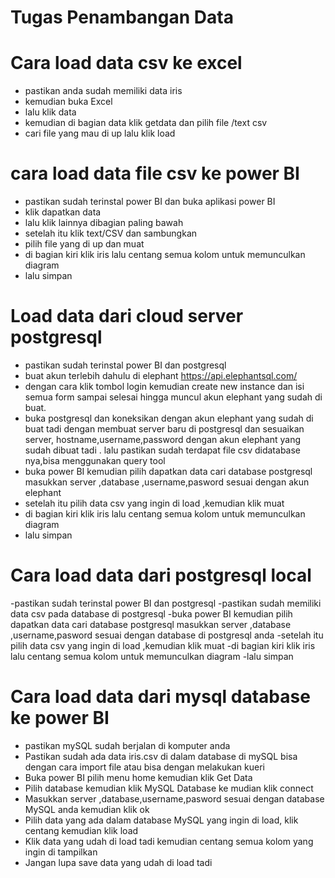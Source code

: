 # Tugas Penambangan Data
# Cara load data csv ke excel
- pastikan anda sudah memiliki data iris
- kemudian buka Excel 
- lalu klik data 
- kemudian di bagian data klik getdata  dan pilih file /text csv
- cari file yang mau di up lalu klik load

# cara load data file csv ke power BI
- pastikan sudah terinstal power BI dan buka aplikasi power BI
- klik dapatkan data
- lalu klik lainnya dibagian paling bawah
- setelah itu klik text/CSV  dan sambungkan
- pilih file yang di up dan muat
- di bagian kiri klik iris lalu centang semua kolom untuk memunculkan diagram
- lalu simpan 

# Load data dari cloud server postgresql
- pastikan sudah terinstal power BI  dan postgresql
- buat akun terlebih dahulu di elephant https://api.elephantsql.com/
- dengan cara klik tombol login kemudian  create new instance dan isi semua  form sampai selesai hingga  muncul akun elephant yang sudah di buat.
- buka postgresql dan koneksikan dengan akun elephant yang sudah di buat  tadi dengan membuat server baru  di postgresql dan sesuaikan server, hostname,username,password dengan akun elephant  yang sudah dibuat tadi . lalu pastikan sudah terdapat file csv didatabase nya,bisa menggunakan query tool
- buka power BI kemudian pilih dapatkan data cari database postgresql masukkan server ,database ,username,pasword sesuai dengan akun elephant
- setelah itu pilih data csv yang ingin di load ,kemudian klik muat
- di bagian kiri klik iris lalu centang semua kolom untuk memunculkan diagram
- lalu simpan
   
# Cara load data dari postgresql local
 -pastikan sudah terinstal power BI  dan postgresql
 -pastikan sudah memiliki data csv pada database di postgresql
 -buka power BI kemudian pilih dapatkan data cari database postgresql masukkan server ,database ,username,pasword sesuai dengan database di postgresql anda
  -setelah itu pilih data csv yang ingin di load ,kemudian klik muat
 -di bagian kiri klik iris lalu centang semua kolom untuk memunculkan diagram
  -lalu simpan

# Cara load data  dari mysql database ke power BI 
- pastikan mySQL sudah berjalan di komputer anda
- Pastikan sudah ada data iris.csv di dalam database di mySQL bisa dengan cara import file atau bisa dengan melakukan kueri
- Buka power BI pilih menu home kemudian klik Get Data
- Pilih database kemudian klik MySQL Database ke mudian klik connect
- Masukkan server ,database,username,pasword sesuai dengan database MySQL anda kemudian klik ok
- Pilih data yang ada dalam database MySQL yang ingin di load, klik centang kemudian klik load
- Klik data yang udah di load tadi kemudian centang semua kolom yang ingin di tampilkan
- Jangan lupa save data yang udah di load tadi
